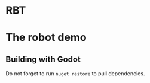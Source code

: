 # RBT
# The robot demo

## Building with Godot
Do not forget to run `nuget restore` to pull dependencies.